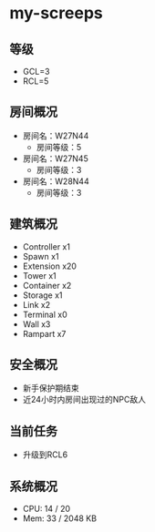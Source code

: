 # my-screeps
## 等级
- GCL=3
- RCL=5

## 房间概况
- 房间名：W27N44
    - 房间等级：5
- 房间名：W27N45
    - 房间等级：3 
- 房间名：W28N44
    - 房间等级：3

## 建筑概况
- Controller x1
- Spawn x1
- Extension x20 
- Tower x1
- Container x2
- Storage x1
- Link x2
- Terminal x0
- Wall x3
- Rampart x7

## 安全概况
- 新手保护期结束
- 近24小时内房间出现过的NPC敌人

## 当前任务
- 升级到RCL6

## 系统概况
- CPU: 14 / 20
- Mem: 33 / 2048 KB